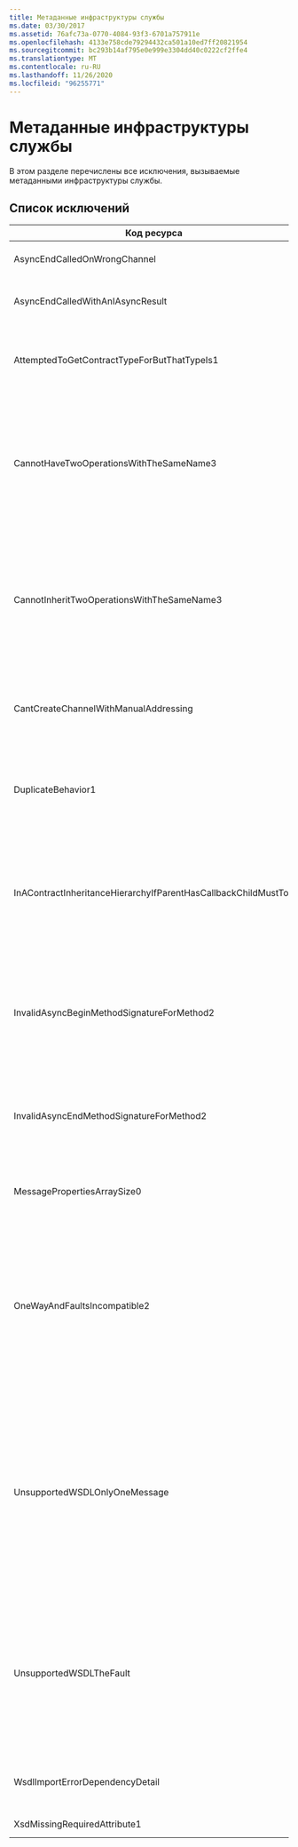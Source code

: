 ```yaml
---
title: Метаданные инфраструктуры службы
ms.date: 03/30/2017
ms.assetid: 76afc73a-0770-4084-93f3-6701a757911e
ms.openlocfilehash: 4133e758cde79294432ca501a10ed7ff20821954
ms.sourcegitcommit: bc293b14af795e0e999e3304dd40c0222cf2ffe4
ms.translationtype: MT
ms.contentlocale: ru-RU
ms.lasthandoff: 11/26/2020
ms.locfileid: "96255771"
---
```

# <a name="service-framework-metadata"></a>Метаданные инфраструктуры службы

В этом разделе перечислены все исключения, вызываемые метаданными инфраструктуры службы.  
  
## <a name="exception-list"></a>Список исключений  
  
|Код ресурса|Строка ресурса|  
|-------------------|---------------------|  
|AsyncEndCalledOnWrongChannel|Асинхронный метод End вызван для неправильного канала.|  
|AsyncEndCalledWithAnIAsyncResult|Асинхронный метод End вызван с использованием IAsyncResult из другого метода Begin.|  
|AttemptedToGetContractTypeForButThatTypeIs1|Попытка получить тип контракта для указанного. Тип не является ServiceContract и не наследует ServiceContract.|  
|CannotHaveTwoOperationsWithTheSameName3|В одном контракте не допускается иметь две операции с одинаковым именем. Указанные методы в указанном типе нарушают это правило. Измените имя одной из операций путем изменения имени метода или с помощью свойства Name атрибута OperationContractAttribute.|  
|CannotInheritTwoOperationsWithTheSameName3|Нельзя наследовать две различные операции с одинаковым именем. Указанная операция из указанных контрактов нарушает это правило. Измените имя одной из операций путем изменения имени метода или с помощью свойства Name атрибута OperationContractAttribute.|  
|CantCreateChannelWithManualAddressing|Не удается создать канал для контракта, который требует запрос-ответ и привязку с ручной адресацией, но поддерживает только дуплексную связь.|  
|DuplicateBehavior1|Не удается добавить значение в коллекцию. Коллекция уже содержит объект этого типа. Эта коллекция поддерживает только по одному экземпляру каждого типа.|  
|InAContractInheritanceHierarchyIfParentHasCallbackChildMustToo|Поскольку указанный базовый контракт службы имеет указанный контракт обратного вызова, указанный производный контракт службы должен также задавать либо указанный тип, либо производный тип контракта обратного вызова.|  
|InvalidAsyncBeginMethodSignatureForMethod2|Недопустимая подпись асинхронного метода Begin для указанного метода в указанном типе ServiceContract. Метод Begin должен получать в качестве последних двух аргументов AsyncCallback и некоторый объект, а возвращать IAsyncResult.|  
|InvalidAsyncEndMethodSignatureForMethod2|Недопустимая подпись асинхронного метода End для указанного метода в указанном типе ServiceContract. Метод End должен получать IAsyncResult в качестве последнего аргумента.|  
|MessagePropertiesArraySize0|Переданный массив не имеет достаточно места для размещения всех свойств, принадлежащих этой коллекции.|  
|OneWayAndFaultsIncompatible2|Указанный метод в указанном типе отмечен как IsOneWay=true и объявляет один или более атрибутов FaultContractAttributes. Односторонние методы не могут объявлять атрибуты FaultContractAttributes. Для устранения ошибки измените значение IsOneWay на false или удалите атрибуты FaultContractAttributes.|  
|UnsupportedWSDLOnlyOneMessage|Неподдерживаемый WSDL. Для сообщений об ошибках поддерживается только одна часть сообщения. Данное сообщение об ошибке ссылается на несколько частей сообщения. Если возможен доступ к файлу WSDL с правом редактирования, можно устранить неполадку путем удаления дополнительных частей сообщения, чтобы сообщение об ошибке ссылалось только на одну часть.|  
|UnsupportedWSDLTheFault|Неподдерживаемый WSDL. Часть сообщения об ошибке должна ссылаться на некоторый элемент. Данное сообщение об ошибке не ссылается на элемент. Если возможен доступ к файлу WSDL с правом редактирования, можно устранить неполадку ссылкой на элемент схемы, используя атрибут элемента.|  
|WsdlImportErrorDependencyDetail|Ошибка при импорте указанного объекта, от которого зависит другое указанное значение. Также указан Xpath.|  
|XsdMissingRequiredAttribute1|Отсутствует указанный обязательный атрибут.|
